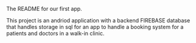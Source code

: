 The README for our first app. 

This project is an andriod application with a backend FIREBASE database that handles storage in sql for an app to handle a booking system for a patients and doctors in a walk-in clinic.
